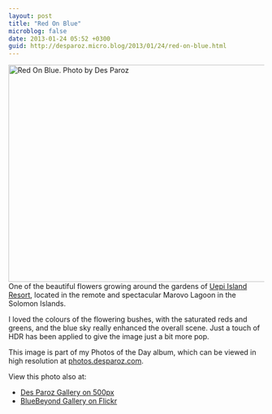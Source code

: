```yaml
---
layout: post
title: "Red On Blue"
microblog: false
date: 2013-01-24 05:52 +0300
guid: http://desparoz.micro.blog/2013/01/24/red-on-blue.html
---
```

<p><img height="428" alt="Red On Blue. Photo by Des Paroz" width="640" src="http://j.mp/VkHXoV" />
One of the beautiful flowers growing around the gardens of <a href="http://www.uepi.com/">Uepi Island Resort</a>, located in the remote and spectacular Marovo Lagoon in the Solomon Islands.</p>
<p>I loved the colours of the flowering bushes, with the saturated reds and greens, and the blue sky really enhanced the overall scene. Just a touch of HDR has been applied to give the image just a bit more pop.</p>
<p>This image is part of my Photos of the Day album, which can be viewed in high resolution at <a href="http://photos.desparoz.com">photos.desparoz.com</a>.</p>
<p>View this photo also at:</p>
<ul>
<li><a href="http://500px.com/photo/23981505">Des Paroz Gallery on 500px</a></li>
<li><a href="http://www.flickr.com/photos/bluebeyond/8409245469/">BlueBeyond Gallery on Flickr</a></li>
</ul>
